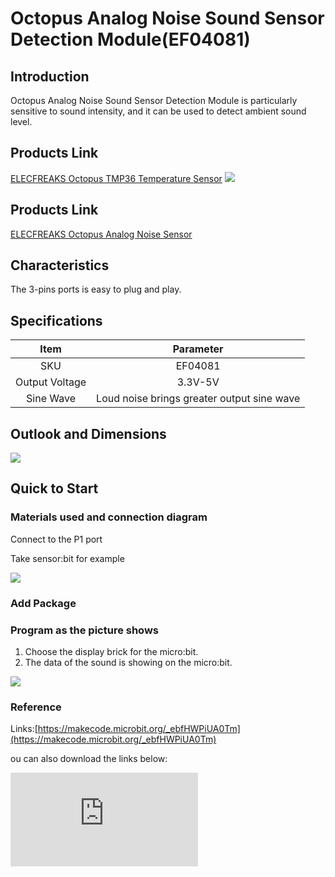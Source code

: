 ﻿# Octopus Analog Noise Sound Sensor Detection Module(EF04081)

## Introduction

Octopus Analog Noise Sound Sensor Detection Module  is particularly sensitive to sound intensity, and it can be used to detect ambient sound level.

 ## Products Link

[ELECFREAKS Octopus TMP36 Temperature Sensor](https://shop.elecfreaks.com/products/elecfreaks-octopus-analog-noise-sensor?_pos=1&_sid=f0d5208e1&_ss=r)
![](https://wiki-media-ef.oss-cn-hongkong.aliyuncs.com/i18n/en/docusaurus-plugin-content-docs/current/microbit/sensor/octopus-sensors/sensor/images/hP4azP5.png)

## Products Link

[ELECFREAKS Octopus Analog Noise Sensor](https://www.elecfreaks.com/octopus-analog-noise-sound-sensor-detection-module.html)

## Characteristics


The 3-pins ports is easy to plug and play.

## Specifications


Item | Parameter
:-: | :-:
SKU|EF04081
Output Voltage|3.3V-5V
Sine Wave|Loud noise brings greater output sine wave


## Outlook and Dimensions

 ![](https://wiki-media-ef.oss-cn-hongkong.aliyuncs.com/i18n/en/docusaurus-plugin-content-docs/current/microbit/sensor/octopus-sensors/sensor/images/uPRIFLt.png)

## Quick to Start

### Materials used and connection diagram

Connect to the P1 port

Take sensor:bit for example

 ![](https://wiki-media-ef.oss-cn-hongkong.aliyuncs.com/i18n/en/docusaurus-plugin-content-docs/current/microbit/sensor/octopus-sensors/sensor/images/I9xA8Ms.png)

### Add Package

### Program as the picture shows

1. Choose the display brick for the micro:bit.
2. The data of the sound is showing on the micro:bit.

 ![](https://wiki-media-ef.oss-cn-hongkong.aliyuncs.com/i18n/en/docusaurus-plugin-content-docs/current/microbit/sensor/octopus-sensors/sensor/images/s2Rucs0.png)

### Reference

Links:[https://makecode.microbit.org/_ebfHWPiUA0Tm](https://makecode.microbit.org/_ebfHWPiUA0Tm)

ou can also download the links below:


<div
    style={{
        position: 'relative',
        paddingBottom: '60%',
        overflow: 'hidden',
    }}
>
    <iframe
        src="https://makecode.microbit.org/_ebfHWPiUA0Tm"
        frameborder="0"
        sandbox="allow-popups allow-forms allow-scripts allow-same-origin"
        style={{
            position: 'absolute',
            width: '100%',
            height: '100%',
        }}
    />
</div>


### Result
 The dB is showing on the micro:bit.

## Relevant Cases


## Technique Files
